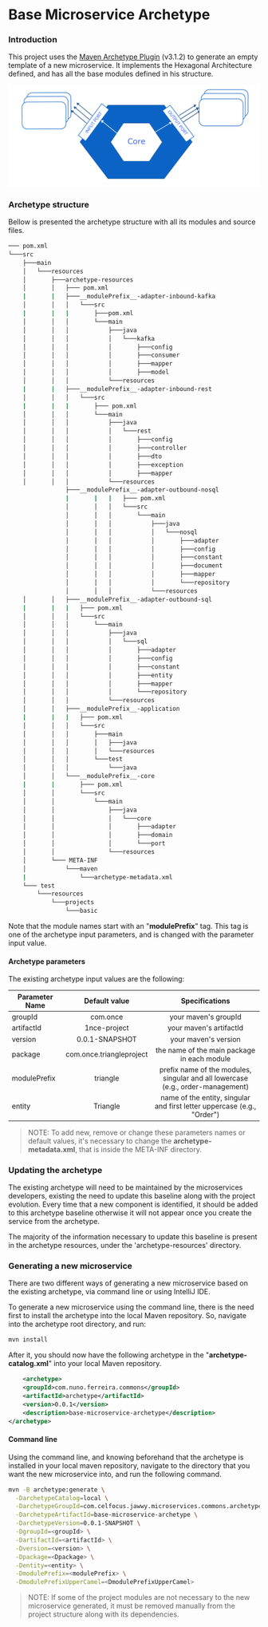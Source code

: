 # Base Microservice Archetype

### Introduction
This project uses the [Maven Archetype Plugin](https://maven.apache.org/guides/introduction/introduction-to-archetypes.html)
(v3.1.2) to generate an empty template of a new microservice. It implements the Hexagonal Architecture defined, and has
all the base modules defined in his structure.

![hexagonal.png](images/hexagonal.png)

### Archetype structure

Bellow is presented the archetype structure with all its modules and source files.

```bash
─── pom.xml
└───src                                                  
    ├───main                                             
    │   └───resources                                    
    │       ├───archetype-resources                      
    │       │   ├─── pom.xml
    |       |   ├───__modulePrefix__-adapter-inbound-kafka
    │       │   │   └───src
    |       |   |       ├───pom.xml                              
    │       │   │       └───main                         
    │       │   │           ├───java                     
    │       │   │           │   └───kafka                 
    │       │   │           │       ├───config           
    │       │   │           │       ├───consumer       
    │       │   │           │       ├───mapper              
    │       │   │           │       ├───model          
    │       │   │           └───resources
    |       |   ├───__modulePrefix__-adapter-inbound-rest
    │       │   │   └───src
    |       |   |       ├─── pom.xml                              
    │       │   │       └───main                         
    │       │   │           ├───java                     
    │       │   │           │   └───rest                 
    │       │   │           │       ├───config           
    │       │   │           │       ├───controller       
    │       │   │           │       ├───dto              
    │       │   │           │       ├───exception        
    │       │   │           │       ├───mapper                   
    │       │   │           └───resources            
                ├───__modulePrefix__-adapter-outbound-nosql
                |       |   |   ├─── pom.xml   
                │       │   │   └───src                              
                │       │   │       └───main                         
                │       │   │           ├───java                     
                │       │   │           │   └───nosql                  
                │       │   │           │       ├───adapter          
                │       │   │           │       ├───config          
                │       │   │           │       ├───constant          
                │       │   │           │       ├───document         
                │       │   │           │       ├───mapper           
                │       │   │           │       └───repository       
                │       │   │           └───resources                 
    │       │   ├───__modulePrefix__-adapter-outbound-sql
    |       |   |   ├─── pom.xml   
    │       │   │   └───src                              
    │       │   │       └───main                         
    │       │   │           ├───java                     
    │       │   │           │   └───sql                  
    │       │   │           │       ├───adapter          
    │       │   │           │       ├───config        
    │       │   │           │       ├───constant        
    │       │   │           │       ├───entity           
    │       │   │           │       ├───mapper           
    │       │   │           │       └───repository       
    │       │   │           └───resources                
    │       │   ├───__modulePrefix__-application    
    |       |   |   ├─── pom.xml        
    │       │   │   └───src                              
    │       │   │       ├───main                         
    │       │   │       │   ├───java                     
    │       │   │       │   └───resources                
    │       │   │       └───test                         
    │       │   │           └───java                     
    │       │   └───__modulePrefix__-core       
    |       |       ├─── pom.xml            
    │       │       └───src                              
    │       │           └───main                         
    │       │               ├───java                     
    │       │               │   └───core                 
    │       │               │       ├───adapter          
    │       │               │       ├───domain           
    │       │               │       └───port             
    │       │               └───resources                
    │       └─── META-INF                                 
    │           └───maven   
    |               └───archetype-metadata.xml                             
    └─── test                                             
        └───resources                                    
            └───projects                                 
                └───basic                                
```

Note that the module names start with an "__modulePrefix__" tag. This tag is one of the archetype input parameters, and
is changed with the parameter input value.

#### Archetype parameters

The existing archetype input values are the following:

| Parameter Name         | Default value |                                 Specifications                                  |
|------------------------|:-------------:|:-------------------------------------------------------------------------------:|
| groupId                | com.once |                              your maven's groupId                               |
| artifactId             | 1nce-project |                             your maven's artifactId                             |
| version                | 0.0.1-SNAPSHOT |                              your maven's version                               |
| package                | com.once.triangleproject |                   the name of the main package in each module                   |
| modulePrefix           | triangle | prefix name of the modules, singular and all lowercase (e.g., order-management) |
| entity                 | Triangle |     name of the entity, singular and first letter uppercase (e.g., "Order")     |

> NOTE:
> To add new, remove or change these parameters names or default values, it's necessary to change the
> __archetype-metadata.xml__, that is inside the META-INF directory.

### Updating the archetype

The existing archetype will need to be maintained by the microservices developers, existing the need to update this
baseline along with the project evolution. Every time that a new component is identified, it should be added to this archetype baseline otherwise 
it will not appear once you create the service from the archetype.

The majority of the information necessary to update this baseline is present in the archetype resources, under the
'archetype-resources' directory.

### Generating a new microservice

There are two different ways of generating a new microservice based on the existing archetype, via command line or
using IntelliJ IDE.

To generate a new microservice using the command line, there is the need first to install the archetype into the local
Maven repository. So, navigate into the archetype root directory, and run:

```bash
mvn install                              
```

After it, you should now have the following archetype in the "__archetype-catalog.xml__" into your local Maven repository.

```xml
    <archetype>
    <groupId>com.nuno.ferreira.commons</groupId>
    <artifactId>archetype</artifactId>
    <version>0.0.1</version>
    <description>base-microservice-archetype</description>
</archetype>
```

#### Command line

Using the command line, and knowing beforehand that the archetype is installed in your local maven repository,
navigate to the directory that you want the new microservice into, and run the following command.

```bash
mvn -B archetype:generate \
  -DarchetypeCatalog=local \
  -DarchetypeGroupId=com.celfocus.jawwy.microservices.commons.archetypes \
  -DarchetypeArtifactId=base-microservice-archetype \
  -DarchetypeVersion=0.0.1-SNAPSHOT \
  -DgroupId=<groupId> \
  -DartifactId=<artifactId> \
  -Dversion=<version> \
  -Dpackage=<Dpackage> \
  -Dentity=<entity> \
  -DmodulePrefix=<modulePrefix> \
  -DmodulePrefixUpperCamel=<DmodulePrefixUpperCamel>
```

> NOTE: If some of the project modules are not necessary to the new microservice generated, it must be removed manually
> from the project structure along with its dependencies.

